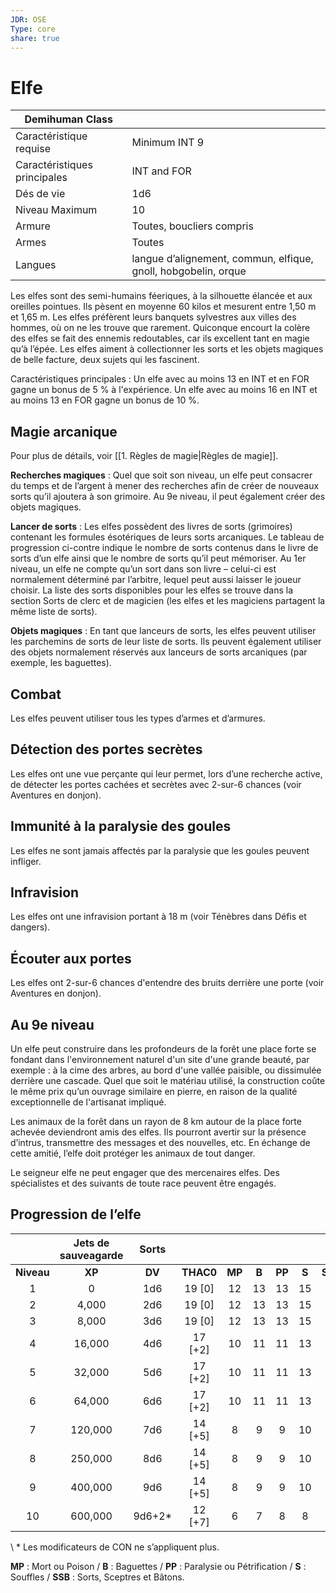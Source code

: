 ```yaml
---
JDR: OSE
Type: core
share: true
---
```

# Elfe

| Demihuman Class              |                                                     |
| ---------------------------- | --------------------------------------------------- |
| Caractéristique requise      | Minimum INT 9                                       |
| Caractéristiques principales | INT and FOR                                         |
| Dés de vie                   | 1d6                                                 |
| Niveau Maximum               | 10                                                  |
| Armure                       | Toutes, boucliers compris                              |
| Armes                      | Toutes                                                 |
| Langues                    |  langue d’alignement, commun, elfique, gnoll, hobgobelin, orque |


Les elfes sont des semi-humains féeriques, à la silhouette élancée et aux oreilles pointues. Ils pèsent en moyenne 60 kilos et mesurent entre 1,50 m et 1,65 m. Les elfes préfèrent leurs banquets sylvestres aux villes des hommes, où on ne les trouve que rarement. Quiconque encourt la colère des elfes se fait des ennemis redoutables, car ils excellent tant en magie qu’à l’épée. Les elfes aiment à collectionner les sorts et les objets magiques de belle facture, deux sujets qui les fascinent.

Caractéristiques principales : Un elfe avec au moins 13 en INT et en FOR gagne un bonus de 5 % à l'expérience. Un elfe avec au moins 16 en INT et au moins 13 en FOR gagne un bonus de 10 %.

## Magie arcanique
Pour plus de détails, voir [[1. Règles de magie|Règles de magie]].

**Recherches magiques** : Quel que soit son niveau, un elfe peut consacrer du temps et de l’argent à mener des recherches afin de créer de nouveaux sorts qu’il ajoutera à son grimoire. Au 9e niveau, il peut également créer des objets magiques.

**Lancer de sorts** : Les elfes possèdent des livres de sorts (grimoires) contenant les formules ésotériques de leurs sorts arcaniques. Le tableau de progression ci-contre indique le nombre de sorts contenus dans le livre de sorts d’un elfe ainsi que le nombre de sorts qu’il peut mémoriser. Au 1er niveau, un elfe ne compte qu’un sort dans son livre – celui-ci est normalement déterminé par l’arbitre, lequel peut aussi laisser le joueur choisir. La liste des sorts disponibles pour les elfes se trouve dans la section Sorts de clerc et de magicien (les elfes et les magiciens partagent la même liste de sorts).

**Objets magiques** : En tant que lanceurs de sorts, les elfes peuvent utiliser les parchemins de sorts de leur liste de sorts. Ils peuvent également utiliser des objets normalement réservés aux lanceurs de sorts arcaniques (par exemple, les baguettes).

## Combat
Les elfes peuvent utiliser tous les types d’armes et d’armures.

## Détection des portes secrètes
Les elfes ont une vue perçante qui leur permet, lors d’une recherche active, de détecter les portes cachées et secrètes avec 2-sur-6 chances (voir Aventures en donjon).

## Immunité à la paralysie des goules
Les elfes ne sont jamais affectés par la paralysie que les goules peuvent infliger.

## Infravision
Les elfes ont une infravision portant à 18 m (voir Ténèbres dans Défis et dangers).

## Écouter aux portes
Les elfes ont 2-sur-6 chances d'entendre des bruits derrière une porte (voir Aventures en donjon).

## Au 9e niveau
Un elfe peut construire dans les profondeurs de la forêt une place forte se fondant dans l'environnement naturel d'un site d'une grande beauté, par exemple : à la cime des arbres, au bord d'une vallée paisible, ou dissimulée derrière une cascade. Quel que soit le matériau utilisé, la construction coûte le même prix qu’un ouvrage similaire en pierre, en raison de la qualité exceptionnelle de l'artisanat impliqué.

Les animaux de la forêt dans un rayon de 8 km autour de la place forte achevée deviendront amis des elfes. Ils pourront avertir sur la présence d’intrus, transmettre des messages et des nouvelles, etc. En échange de cette amitié, l’elfe doit protéger les animaux de tout danger.

Le seigneur elfe ne peut engager que des mercenaires elfes. Des spécialistes et des suivants de toute race peuvent être engagés.

## Progression de l’elfe

|       | Jets de sauveagarde | Sorts |         |      |      |      |      |      |      |      |      |      |      |
| :---: | :-----------: | :----: | :-----: | :--: | :--: | :--: | :--: | :--: | :--: | :--: | :--: | :--: | :--: |
| **Niveau** |      **XP**       |   **DV**   |  **THAC0**  |  **MP**   |  **B**   |  **PP**   |  **S**   |  **SSB**   |  **1**   |  **2**   |  **3**   |  **4**   |  **5**   |
|   1   |       0       |  1d6   | 19 [0]  |  12  |  13  |  13  |  15  |  15  |  1   |  —   |  —   |  —   |  —   |
|   2   |     4,000     |  2d6   | 19 [0]  |  12  |  13  |  13  |  15  |  15  |  2   |  —   |  —   |  —   |  —   |
|   3   |     8,000     |  3d6   | 19 [0]  |  12  |  13  |  13  |  15  |  15  |  2   |  1   |  —   |  —   |  —   |
|   4   |    16,000     |  4d6   | 17 [+2] |  10  |  11  |  11  |  13  |  12  |  2   |  2   |  —   |  —   |  —   |
|   5   |    32,000     |  5d6   | 17 [+2] |  10  |  11  |  11  |  13  |  12  |  2   |  2   |  1   |  —   |  —   |
|   6   |    64,000     |  6d6   | 17 [+2] |  10  |  11  |  11  |  13  |  12  |  2   |  2   |  2   |  —   |  —   |
|   7   |    120,000    |  7d6   | 14 [+5] |  8   |  9   |  9   |  10  |  10  |  3   |  2   |  2   |  1   |  —   |
|   8   |    250,000    |  8d6   | 14 [+5] |  8   |  9   |  9   |  10  |  10  |  3   |  3   |  2   |  2   |  —   |
|   9   |    400,000    |  9d6   | 14 [+5] |  8   |  9   |  9   |  10  |  10  |  3   |  3   |  3   |  2   |  1   |
|  10   |    600,000    | 9d6+2* | 12 [+7] |  6   |  7   |  8   |  8   |  8   |  3   |  3   |  3   |  3   |  2   |

\ * Les modificateurs de CON ne s’appliquent plus.

**MP** : Mort ou Poison / **B** : Baguettes / **PP** : Paralysie ou Pétrification / **S** : Souffles / **SSB** : Sorts, Sceptres et Bâtons.